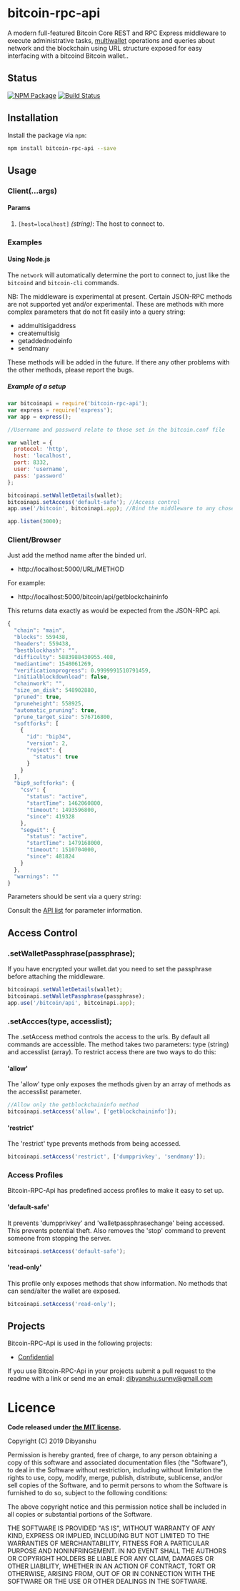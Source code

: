 # bitcoin-rpc-api
A modern full-featured Bitcoin Core REST and RPC Express middleware to execute administrative tasks, [multiwallet](https://bitcoincore.org/en/2017/09/01/release-0.15.0/#multiwallet) operations and queries about network and the blockchain using URL structure exposed for easy interfacing with a bitcoind Bitcoin wallet..

## Status
[![NPM Package](https://img.shields.io/badge/npm-0.1.0-orange.svg)](https://www.npmjs.org/package/dibyanshu)
[![Build Status](https://img.shields.io/badge/build-failed-red.svg)](https://github.com/dibyanshusinha/)

## Installation

Install the package via `npm`:

```sh
npm install bitcoin-rpc-api --save
```


## Usage
### Client(...args)
#### Params
1. `[host=localhost]` _(string)_: The host to connect to.


### Examples
#### Using Node.js
The `network` will automatically determine the port to connect to, just like the `bitcoind` and `bitcoin-cli` commands.

NB: The middleware is experimental at present. Certain JSON-RPC methods are not supported yet and/or experimental. These are methods with more complex parameters that do not fit easily into a query string:

- addmultisigaddress
- createmultisig
- getaddednodeinfo
- sendmany

These methods will be added in the future. If there any other problems with the other methods, please report the bugs.

##### Example of a setup

```javascript
var bitcoinapi = require('bitcoin-rpc-api');
var express = require('express');
var app = express();

//Username and password relate to those set in the bitcoin.conf file

var wallet = {
  protocol: 'http',
  host: 'localhost',
  port: 8332,
  user: 'username',
  pass: 'password'
};

bitcoinapi.setWalletDetails(wallet);
bitcoinapi.setAccess('default-safe'); //Access control
app.use('/bitcoin', bitcoinapi.app); //Bind the middleware to any chosen url

app.listen(3000);
```

### Client/Browser

Just add the method name after the binded url.

* http://localhost:5000/URL/METHOD

For example:

* http://localhost:5000/bitcoin/api/getblockchaininfo

This returns data exactly as would be expected from the JSON-RPC api.

```javascript
{
  "chain": "main",
  "blocks": 559438,
  "headers": 559438,
  "bestblockhash": "",
  "difficulty": 5883988430955.408,
  "mediantime": 1548061269,
  "verificationprogress": 0.9999991510791459,
  "initialblockdownload": false,
  "chainwork": "",
  "size_on_disk": 548902880,
  "pruned": true,
  "pruneheight": 558925,
  "automatic_pruning": true,
  "prune_target_size": 576716800,
  "softforks": [
    {
      "id": "bip34",
      "version": 2,
      "reject": {
        "status": true
      }
    }
  ],
  "bip9_softforks": {
    "csv": {
      "status": "active",
      "startTime": 1462060800,
      "timeout": 1493596800,
      "since": 419328
    },
    "segwit": {
      "status": "active",
      "startTime": 1479168000,
      "timeout": 1510704000,
      "since": 481824
    }
  },
  "warnings": ""
}


```

Parameters should be sent via a query string:

Consult the [API list](https://bitcoin.org/en/developer-reference#remote-procedure-calls-rpcs) for parameter information.


## Access Control

### .setWalletPassphrase(passphrase);

If you have encrypted your wallet.dat you need to set the passphrase before attaching the middleware.
```javascript
bitcoinapi.setWalletDetails(wallet);
bitcoinapi.setWalletPassphrase(passphrase);
app.use('/bitcoin/api', bitcoinapi.app);
```

### .setAccces(type, accesslist);

The .setAccess method controls the access to the urls. By default all commands are accessible. The method takes two parameters: type (string) and accesslist (array). To restrict access there are two ways to do this:

#### 'allow'

The 'allow' type only exposes the methods given by an array of methods as the accesslist parameter.

```javascript
//Allow only the getblockchaininfo method
bitcoinapi.setAccess('allow', ['getblockchaininfo']);
```

#### 'restrict'

The 'restrict' type prevents methods from being accessed.

```javascript
bitcoinapi.setAccess('restrict', ['dumpprivkey', 'sendmany']);
```

### Access Profiles

Bitcoin-RPC-Api has predefined access profiles to make it easy to set up.

#### 'default-safe'

It prevents 'dumpprivkey' and 'walletpassphrasechange' being accessed. This prevents potential theft. Also removes the 'stop' command to prevent someone from stopping the server.

```javascript
bitcoinapi.setAccess('default-safe');
```

#### 'read-only'

This profile only exposes methods that show information. No methods that can send/alter the wallet are exposed.

```javascript
bitcoinapi.setAccess('read-only');
```

## Projects

Bitcoin-RPC-Api is used in the following projects:

* [Confidential](http://link)

If you use Bitcoin-RPC-Api in your projects submit a pull request to the readme with a link or send me an email: dibyanshu.sunny@gmail.com

# Licence

**Code released under [the MIT license](https://github.com/dibyanshusinha/bitcoin-rpc-api/blob/master/LICENSE).**

Copyright (C) 2019 Dibyanshu

Permission is hereby granted, free of charge, to any person obtaining a copy of this software and associated documentation files (the "Software"), to deal in the Software without restriction, including without limitation the rights to use, copy, modify, merge, publish, distribute, sublicense, and/or sell copies of the Software, and to permit persons to whom the Software is furnished to do so, subject to the following conditions:

The above copyright notice and this permission notice shall be included in all copies or substantial portions of the Software.

THE SOFTWARE IS PROVIDED "AS IS", WITHOUT WARRANTY OF ANY KIND, EXPRESS OR IMPLIED, INCLUDING BUT NOT LIMITED TO THE WARRANTIES OF MERCHANTABILITY, FITNESS FOR A PARTICULAR PURPOSE AND NONINFRINGEMENT. IN NO EVENT SHALL THE AUTHORS OR COPYRIGHT HOLDERS BE LIABLE FOR ANY CLAIM, DAMAGES OR OTHER LIABILITY, WHETHER IN AN ACTION OF CONTRACT, TORT OR OTHERWISE, ARISING FROM, OUT OF OR IN CONNECTION WITH THE SOFTWARE OR THE USE OR OTHER DEALINGS IN THE SOFTWARE.
